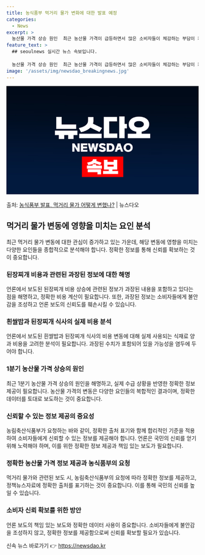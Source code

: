 ```yaml
---
title: 농식품부 먹거리 물가 변화에 대한 발표 예정
categories:
  - News
excerpt: >
  농산물 가격 상승 원인  최근 농산물 가격이 급등하면서 많은 소비자들이 체감하는 부담이 커지고 있습니다. 하…
feature_text: >
  ## seoulnews 실시간 뉴스 속보입니다.

  농산물 가격 상승 원인  최근 농산물 가격이 급등하면서 많은 소비자들이 체감하는 부담이 커지고 있습니다. 하…
image: '/assets/img/newsdao_breakingnews.jpg'
---
```


![뉴스다오 속보](/assets/img/newsdao_breakingnews.jpg)

<p>출처: <a href="https://newsdao.kr/4531" rel="dofollow">농식품부 발표, 먹거리 물가 어떻게 변했나?</a> | 뉴스다오</p>

<h2 data-ke-size="size26">먹거리 물가 변동에 영향을 미치는 요인 분석</h2>
<p data-ke-size="size16">최근 먹거리 물가 변동에 대한 관심이 증가하고 있는 가운데, 해당 변동에 영향을 미치는 다양한 요인들을 종합적으로 분석해야 합니다. 정확한 정보를 통해 신뢰를 확보하는 것이 중요합니다.</p>

<h3>된장찌개 비용과 관련된 과장된 정보에 대한 해명</h3>
<p data-ke-size="size16">언론에서 보도된 된장찌개 비용 상승에 관련된 정보가 과장된 내용을 포함하고 있다는 점을 해명하고, 정확한 비용 계산이 필요합니다. 또한, 과장된 정보는 소비자들에게 불안감을 조성하고 언론 보도의 신뢰도를 훼손시킬 수 있습니다.</p>

<h3>흰쌀밥과 된장찌개 식사의 실제 비용 분석</h3>
<p data-ke-size="size16">언론에서 보도된 흰쌀밥과 된장찌개 식사의 비용 변동에 대해 실제 사용되는 식재료 양과 비용을 고려한 분석이 필요합니다. 과장된 수치가 포함되어 있을 가능성을 염두에 두어야 합니다.</p>

<h3>1분기 농산물 가격 상승의 원인</h3>
<p data-ke-size="size16">최근 1분기 농산물 가격 상승의 원인을 해명하고, 실제 수급 상황을 반영한 정확한 정보 제공이 필요합니다. 농산물 가격의 변동은 다양한 요인들의 복합적인 결과이며, 정확한 데이터를 토대로 보도하는 것이 중요합니다.</p>

<h3>신뢰할 수 있는 정보 제공의 중요성</h3>
<p data-ke-size="size16">농림축산식품부가 요청하는 바와 같이, 정확한 출처 표기와 함께 합리적인 기준을 적용하여 소비자들에게 신뢰할 수 있는 정보를 제공해야 합니다. 언론은 국민의 신뢰를 얻기 위해 노력해야 하며, 이를 위한 정확한 정보 제공과 책임 있는 보도가 필요합니다.</p>

<h3>정확한 농산물 가격 정보 제공과 농식품부의 요청</h3>
<p data-ke-size="size16">먹거리 물가와 관련된 보도 시, 농림축산식품부의 요청에 따라 정확한 정보를 제공하고, 정책뉴스자료에 정확한 출처를 표기하는 것이 중요합니다. 이를 통해 국민의 신뢰를 높일 수 있습니다.</p>

<h3>소비자 신뢰 확보를 위한 방안</h3>
<p data-ke-size="size16">언론 보도의 책임 있는 보도와 정확한 데이터 사용이 중요합니다. 소비자들에게 불안감을 조성하지 않고, 정확한 정보를 제공함으로써 신뢰를 확보할 필요가 있습니다.</p> 

신속 뉴스 바로가기 👉 <a href="https://newsdao.kr" rel="dofollow">https://newsdao.kr</a>


